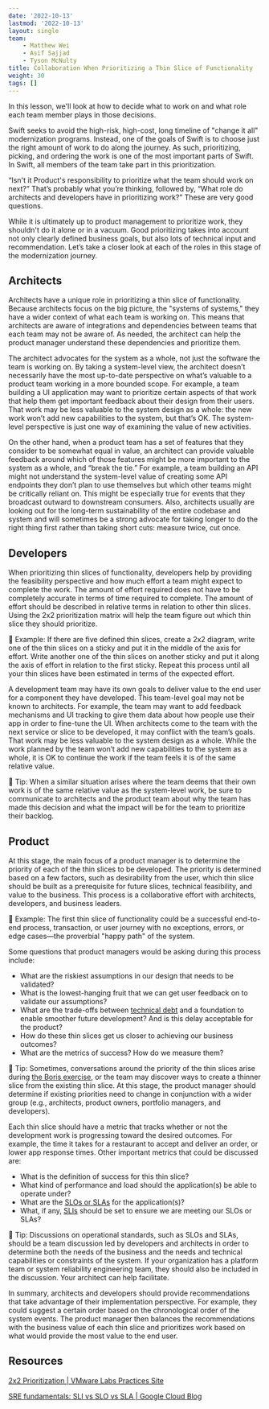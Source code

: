 ```yaml
---
date: '2022-10-13'
lastmod: '2022-10-13'
layout: single
team:
    - Matthew Wei
    - Asif Sajjad
    - Tyson McNulty
title: Collaboration When Prioritizing a Thin Slice of Functionality
weight: 30
tags: []
---
```


In this lesson, we'll look at how to decide what to work on and what role each team member plays in those decisions.

Swift seeks to avoid the high-risk, high-cost, long timeline of "change it all" modernization programs. Instead, one of the goals of Swift is to choose just the right amount of work to do along the journey. As such, prioritizing, picking, and ordering the work is one of the most important parts of Swift. In Swift, all members of the team take part in this prioritization.

“Isn't it Product's responsibility to prioritize what the team should work on next?” That’s probably what you’re thinking, followed by, “What role do architects and developers have in prioritizing work?” These are very good questions.

While it is ultimately up to product management to prioritize work, they shouldn't do it alone or in a vacuum. Good prioritizing takes into account not only clearly defined business goals, but also lots of technical input and recommendation. Let’s take a closer look at each of the roles in this stage of the modernization journey.

## Architects

Architects have a unique role in prioritizing a thin slice of functionality. Because architects focus on the big picture, the "systems of systems," they have a wider context of what each team is working on. This means that architects are aware of integrations and dependencies between teams that each team may not be aware of. As needed, the architect can help the product manager understand these dependencies and prioritize them.

The architect advocates for the system as a whole, not just the software the team is working on. By taking a system-level view, the architect doesn’t necessarily have the most up-to-date perspective on what’s valuable to a product team working in a more bounded scope. For example, a team building a UI application may want to prioritize certain aspects of that work that help them get important feedback about their design from their users. That work may be less valuable to the system design as a whole: the new work won’t add new capabilities to the system, but that’s OK. The system-level perspective is just one way of examining the value of new activities.

On the other hand, when a product team has a set of features that they consider to be somewhat equal in value, an architect can provide valuable feedback around which of those features might be more important to the system as a whole, and “break the tie.” For example, a team building an API might not understand the system-level value of creating some API endpoints they don’t plan to use themselves but which other teams might be critically reliant on. This might be especially true for events that they broadcast outward to downstream consumers. Also, architects usually are looking out for the long-term sustainability of the entire codebase and system and will sometimes be a strong advocate for taking longer to do the right thing first rather than taking short cuts: measure twice, cut once.

## Developers

When prioritizing thin slices of functionality, developers help by providing the feasibility perspective and how much effort a team might expect to complete the work. The amount of effort required does not have to be completely accurate in terms of time required to complete. The amount of effort should be described in relative terms in relation to other thin slices. Using the 2x2 prioritization matrix will help the team figure out which thin slice they should prioritize.

📌 Example: If there are five defined thin slices, create a 2x2 diagram, write one of the thin slices on a sticky and put it in the middle of the axis for effort. Write another one of the thin slices on another sticky and put it along the axis of effort in relation to the first sticky. Repeat this process until all your thin slices have been estimated in terms of the expected effort.

A development team may have its own goals to deliver value to the end user for a component they have developed. This team-level goal may not be known to architects. For example, the team may want to add feedback mechanisms and UI tracking to give them data about how people use their app in order to fine-tune the UI. When architects come to the team with the next service or slice to be developed, it may conflict with the team’s goals. That work may be less valuable to the system design as a whole. While the work planned by the team won’t add new capabilities to the system as a whole, it is OK to continue the work if the team feels it is of the same relative value.

💁 Tip: When a similar situation arises where the team deems that their own work is of the same relative value as the system-level work, be sure to communicate to architects and the product team about why the team has made this decision and what the impact will be for the team to prioritize their backlog.

## Product

At this stage, the main focus of a product manager is to determine the priority of each of the thin slices to be developed. The priority is determined based on a few factors, such as desirability from the user, which thin slice should be built as a prerequisite for future slices, technical feasibility, and value to the business. This process is a collaborative effort with architects, developers, and business leaders.

📌 Example: The first thin slice of functionality could be a successful end-to-end process, transaction, or user journey with no exceptions, errors, or edge cases—the proverbial "happy path" of the system.

Some questions that product managers would be asking during this process include:

-   What are the riskiest assumptions in our design that needs to be validated?
-   What is the lowest-hanging fruit that we can get user feedback on to validate our assumptions?
-   What are the trade-offs between [technical debt](https://tanzu.vmware.com/developer/guides/the-incremental-war-against-technical-debt/) and a foundation to enable smoother future development? And is this delay acceptable for the product?
-   How do these thin slices get us closer to achieving our business outcomes?
-   What are the metrics of success? How do we measure them?

💁 Tip: Sometimes, conversations around the priority of the thin slices arise during [the Boris exercise](https://tanzu.vmware.com/developer/practices/swift-method/), or the team may discover ways to create a thinner slice from the existing thin slice. At this stage, the product manager should determine if existing priorities need to change in conjunction with a wider group (e.g., architects, product owners, portfolio managers, and developers).

Each thin slice should have a metric that tracks whether or not the development work is progressing toward the desired outcomes. For example, the time it takes for a restaurant to accept and deliver an order, or lower app response times. Other important metrics that could be discussed are:

-   What is the definition of success for this thin slice?
-   What kind of performance and load should the application(s) be able to operate under?
-   What are the [SLOs or SLAs](https://tanzu.vmware.com/developer/learningpaths/application-observability/monitoring-slis-and-slos/) for the application(s)?
-   What, if any, [SLIs](https://tanzu.vmware.com/developer/learningpaths/application-observability/monitoring-slis-and-slos/) should be set to ensure we are meeting our SLOs or SLAs?

💁 Tip: Discussions on operational standards, such as SLOs and SLAs, should be a team discussion led by developers and architects in order to determine both the needs of the business and the needs and technical capabilities or constraints of the system. If your organization has a platform team or system reliability engineering team, they should also be included in the discussion. Your architect can help facilitate.

In summary, architects and developers should provide recommendations that take advantage of their implementation perspective. For example, they could suggest a certain order based on the chronological order of the system events. The product manager then balances the recommendations with the business value of each thin slice and prioritizes work based on what would provide the most value to the end user.

## Resources

[2x2 Prioritization | VMware Labs Practices Site](https://tanzu.vmware.com/developer/practices/2x2/)

[SRE fundamentals: SLI vs SLO vs SLA | Google Cloud Blog](https://cloud.google.com/blog/products/devops-sre/sre-fundamentals-sli-vs-slo-vs-sla)
